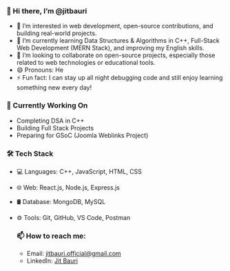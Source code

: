 ### 👋 Hi there, I’m @jitbauri

- 👀 I’m interested in web development, open-source contributions, and building real-world projects.
- 🌱 I’m currently learning Data Structures & Algorithms in C++, Full-Stack Web Development (MERN Stack), and improving my English skills.
- 💞️ I’m looking to collaborate on open-source projects, especially those related to web technologies or educational tools.
- 😄 Pronouns: He
- ⚡ Fun fact: I can stay up all night debugging code and still enjoy learning something new every day!

### 📅 Currently Working On
- Completing DSA in C++
- Building Full Stack Projects
- Preparing for GSoC (Joomla Weblinks Project)

### 🛠️ Tech Stack
- 💻 Languages: C++, JavaScript, HTML, CSS
- 🌐 Web: React.js, Node.js, Express.js
- 🛢️ Database: MongoDB, MySQL
- ⚙️ Tools: Git, GitHub, VS Code, Postman
  
  ### 📫 How to reach me: 
  - Email: jitbauri.official@gmail.com
  - LinkedIn: [Jit Bauri](https://www.linkedin.com/in/jit-bauri-440332284/)
